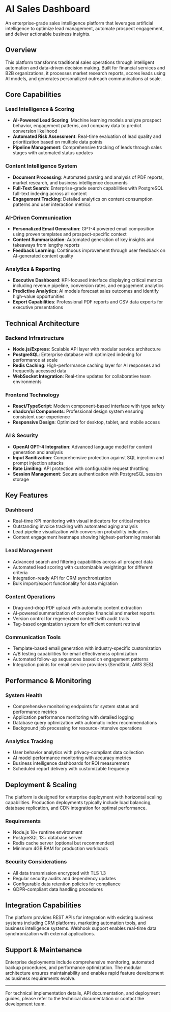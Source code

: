 # AI Sales Dashboard

An enterprise-grade sales intelligence platform that leverages artificial intelligence to optimize lead management, automate prospect engagement, and deliver actionable business insights.

## Overview

This platform transforms traditional sales operations through intelligent automation and data-driven decision making. Built for financial services and B2B organizations, it processes market research reports, scores leads using AI models, and generates personalized outreach communications at scale.

## Core Capabilities

### Lead Intelligence & Scoring
- **AI-Powered Lead Scoring**: Machine learning models analyze prospect behavior, engagement patterns, and company data to predict conversion likelihood
- **Automated Risk Assessment**: Real-time evaluation of lead quality and prioritization based on multiple data points
- **Pipeline Management**: Comprehensive tracking of leads through sales stages with automated status updates

### Content Intelligence System
- **Document Processing**: Automated parsing and analysis of PDF reports, market research, and business intelligence documents
- **Full-Text Search**: Enterprise-grade search capabilities with PostgreSQL full-text indexing across all content
- **Engagement Tracking**: Detailed analytics on content consumption patterns and user interaction metrics

### AI-Driven Communication
- **Personalized Email Generation**: GPT-4 powered email composition using proven templates and prospect-specific context
- **Content Summarization**: Automated generation of key insights and takeaways from lengthy reports
- **Feedback Learning**: Continuous improvement through user feedback on AI-generated content quality

### Analytics & Reporting
- **Executive Dashboard**: KPI-focused interface displaying critical metrics including revenue pipeline, conversion rates, and engagement analytics
- **Predictive Analytics**: AI models forecast sales outcomes and identify high-value opportunities
- **Export Capabilities**: Professional PDF reports and CSV data exports for executive presentations

## Technical Architecture

### Backend Infrastructure
- **Node.js/Express**: Scalable API layer with modular service architecture
- **PostgreSQL**: Enterprise database with optimized indexing for performance at scale
- **Redis Caching**: High-performance caching layer for AI responses and frequently accessed data
- **WebSocket Integration**: Real-time updates for collaborative team environments

### Frontend Technology
- **React/TypeScript**: Modern component-based interface with type safety
- **shadcn/ui Components**: Professional design system ensuring consistent user experience
- **Responsive Design**: Optimized for desktop, tablet, and mobile access

### AI & Security
- **OpenAI GPT-4 Integration**: Advanced language model for content generation and analysis
- **Input Sanitization**: Comprehensive protection against SQL injection and prompt injection attacks
- **Rate Limiting**: API protection with configurable request throttling
- **Session Management**: Secure authentication with PostgreSQL session storage

## Key Features

### Dashboard
- Real-time KPI monitoring with visual indicators for critical metrics
- Outstanding invoice tracking with automated aging analysis
- Lead pipeline visualization with conversion probability indicators
- Content engagement heatmaps showing highest-performing materials

### Lead Management
- Advanced search and filtering capabilities across all prospect data
- Automated lead scoring with customizable weightings for different criteria
- Integration-ready API for CRM synchronization
- Bulk import/export functionality for data migration

### Content Operations
- Drag-and-drop PDF upload with automatic content extraction
- AI-powered summarization of complex financial and market reports
- Version control for regenerated content with audit trails
- Tag-based organization system for efficient content retrieval

### Communication Tools
- Template-based email generation with industry-specific customization
- A/B testing capabilities for email effectiveness optimization
- Automated follow-up sequences based on engagement patterns
- Integration points for email service providers (SendGrid, AWS SES)

## Performance & Monitoring

### System Health
- Comprehensive monitoring endpoints for system status and performance metrics
- Application performance monitoring with detailed logging
- Database query optimization with automatic index recommendations
- Background job processing for resource-intensive operations

### Analytics Tracking
- User behavior analytics with privacy-compliant data collection
- AI model performance monitoring with accuracy metrics
- Business intelligence dashboards for ROI measurement
- Scheduled report delivery with customizable frequency

## Deployment & Scaling

The platform is designed for enterprise deployment with horizontal scaling capabilities. Production deployments typically include load balancing, database replication, and CDN integration for optimal performance.

### Requirements
- Node.js 18+ runtime environment
- PostgreSQL 13+ database server
- Redis cache server (optional but recommended)
- Minimum 4GB RAM for production workloads

### Security Considerations
- All data transmission encrypted with TLS 1.3
- Regular security audits and dependency updates
- Configurable data retention policies for compliance
- GDPR-compliant data handling procedures

## Integration Capabilities

The platform provides REST APIs for integration with existing business systems including CRM platforms, marketing automation tools, and business intelligence systems. Webhook support enables real-time data synchronization with external applications.

## Support & Maintenance

Enterprise deployments include comprehensive monitoring, automated backup procedures, and performance optimization. The modular architecture ensures maintainability and enables rapid feature development as business requirements evolve.

---

For technical implementation details, API documentation, and deployment guides, please refer to the technical documentation or contact the development team.